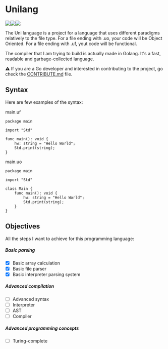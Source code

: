 # Unilang
<img src="https://img.shields.io/github/downloads/5CYTH3/unilang/total?style=flat-square"><img src="https://img.shields.io/github/commit-activity/m/5CYTH3/unilang?style=flat-square"><img src="https://img.shields.io/github/languages/count/5CYTH3/unilang?style=flat-square">

The Uni language is a project for a language that uses different paradigms relatively to the file type.
For a file ending with .uo, your code will be Object Oriented. For a file ending with .uf, yout code will be functional.

The compiler that I am trying to build is actually made in Golang. It's a fast, readable and garbage-collected language.

:warning: If you are a Go developer and interested in contributing to the project, go check the [CONTRIBUTE.md](CONTRIBUTE.md) file.

## Syntax

Here are few examples of the syntax:

main.uf
```
package main

import "Std"

func main(): void {
    hw: string = "Hello World";
    Std.print(string);
}
```

main.uo
```
package main

import "Std"

class Main {
    func main(): void {
        hw: string = "Hello World";
        Std.print(string);
    }
}
```

## Objectives

All the steps I want to achieve for this programming language:

##### Basic parsing
- [x] Basic array calculation
- [x] Basic file parser
- [x] Basic interpreter parsing system
##### Advanced compilation
- [ ] Advanced syntax
- [ ] Interpreter
- [ ] AST
- [ ] Compiler
##### Advanced programming concepts
- [ ] Turing-complete
